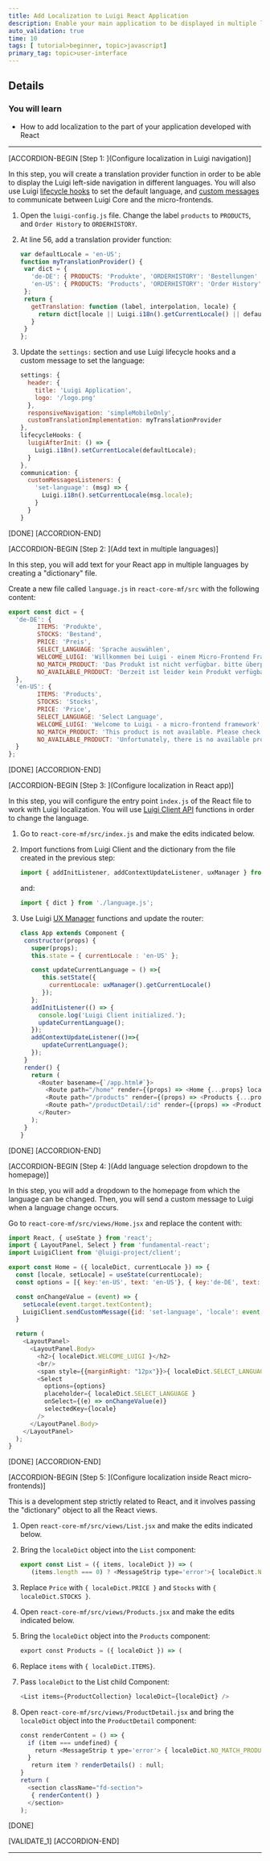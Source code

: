 ```yaml
---
title: Add Localization to Luigi React Application
description: Enable your main application to be displayed in multiple languages using the Luigi localization features.
auto_validation: true
time: 10
tags: [ tutorial>beginner, topic>javascript]
primary_tag: topic>user-interface
---
```


## Details
### You will learn
  - How to add localization to the part of your application developed with React

---


[ACCORDION-BEGIN [Step 1: ](Configure localization in Luigi navigation)]

 In this step, you will create a translation provider function in order to be able to display the Luigi left-side navigation in different languages. You will also use Luigi [lifecycle hooks](https://docs.luigi-project.io/docs/lifecycle-hooks) to set the default language, and [custom messages](https://docs.luigi-project.io/docs/communication) to communicate between Luigi Core and the micro-frontends.

1. Open the `luigi-config.js` file. Change the label `products` to `PRODUCTS`, and `Order History` to `ORDERHISTORY`.

2. At line 56, add a translation provider function:

    ```JavaScript
    var defaultLocale = 'en-US';
    function myTranslationProvider() {
     var dict = {
       'de-DE': { PRODUCTS: 'Produkte', 'ORDERHISTORY': 'Bestellungen' },
       'en-US': { PRODUCTS: 'Products', 'ORDERHISTORY': 'Order History' }
     };
     return {
       getTranslation: function (label, interpolation, locale) {
         return dict[locale || Luigi.i18n().getCurrentLocale() || defaultLocale][label] || label;
       }
     }
    };
    ```

3. Update the `settings:` section and use Luigi lifecycle hooks and a custom message to set the language:

    ```JavaScript
    settings: {
      header: {
        title: 'Luigi Application',
        logo: '/logo.png'
      },
      responsiveNavigation: 'simpleMobileOnly',
      customTranslationImplementation: myTranslationProvider
    },
    lifecycleHooks: {
      luigiAfterInit: () => {
        Luigi.i18n().setCurrentLocale(defaultLocale);
      }
    },
    communication: {
      customMessagesListeners: {
        'set-language': (msg) => {
          Luigi.i18n().setCurrentLocale(msg.locale);
        }
      }
    }
    ```

[DONE]
[ACCORDION-END]

[ACCORDION-BEGIN [Step 2: ](Add text in multiple languages)]

In this step, you will add text for your React app in multiple languages by creating a "dictionary" file.

Create a new file called `language.js` in `react-core-mf/src` with the following content:

```JavaScript
export const dict = {
  'de-DE': {
        ITEMS: 'Produkte',
        STOCKS: 'Bestand',
        PRICE: 'Preis',
        SELECT_LANGUAGE: 'Sprache auswählen',
        WELCOME_LUIGI: 'Willkommen bei Luigi - einem Micro-Frontend Framework',
        NO_MATCH_PRODUCT: 'Das Produkt ist nicht verfügbar. bitte überprüfen Sie es erneut.',
        NO_AVAILABLE_PRODUCT: 'Derzeit ist leider kein Produkt verfügbar.'
  },
  'en-US': {
        ITEMS: 'Products',
        STOCKS: 'Stocks',
        PRICE: 'Price',
        SELECT_LANGUAGE: 'Select Language',
        WELCOME_LUIGI: 'Welcome to Luigi - a micro-frontend framework',
        NO_MATCH_PRODUCT: 'This product is not available. Please check again.',
        NO_AVAILABLE_PRODUCT: 'Unfortunately, there is no available product at this moment.'
  }
};
```

[DONE]
[ACCORDION-END]

[ACCORDION-BEGIN [Step 3: ](Configure localization in React app)]

In this step, you will configure the entry point `ìndex.js` of the React file to work with Luigi localization. You will use [Luigi Client API](https://docs.luigi-project.io/docs/luigi-client-api) functions in order to change the language.

1. Go to `react-core-mf/src/index.js` and make the edits indicated below.

2. Import functions from Luigi Client and the dictionary from the file created in the previous step:

    ```JavaScript
    import { addInitListener, addContextUpdateListener, uxManager } from '@luigi-project/client';
    ```

    and:

    ```JavaScript
    import { dict } from './language.js';
    ```

3. Use Luigi [UX Manager](https://docs.luigi-project.io/docs/luigi-client-api?section=uxmanager) functions and update the router:

    ```JavaScript
    class App extends Component {
     constructor(props) {
       super(props);
       this.state = { currentLocale : 'en-US' };

       const updateCurrentLanguage = () =>{
          this.setState({
            currentLocale: uxManager().getCurrentLocale()
          });
       };
       addInitListener(() => {
         console.log('Luigi Client initialized.');
         updateCurrentLanguage();
       });
       addContextUpdateListener(()=>{
          updateCurrentLanguage();
       });
     }
     render() {
       return (
         <Router basename={`/app.html#`}>
           <Route path="/home" render={(props) => <Home {...props} localeDict={dict[this.state.currentLocale]} currentLocale={this.state.currentLocale} />} />
           <Route path="/products" render={(props) => <Products {...props} localeDict={dict[this.state.currentLocale]} />} />
           <Route path="/productDetail/:id" render={(props) => <ProductDetail {...props} localeDict={dict[this.state.currentLocale]} />} />
         </Router>
       );
     }
    }
    ```

[DONE]
[ACCORDION-END]

[ACCORDION-BEGIN [Step 4: ](Add language selection dropdown to the homepage)]

In this step, you will add a dropdown to the homepage from which the language can be changed. Then, you will send a custom message to Luigi when a language change occurs.

Go to `react-core-mf/src/views/Home.jsx` and replace the content with:

```JavaScript
import React, { useState } from 'react';
import { LayoutPanel, Select } from 'fundamental-react';
import LuigiClient from '@luigi-project/client';

export const Home = ({ localeDict, currentLocale }) => {
  const [locale, setLocale] = useState(currentLocale);
  const options = [{ key:'en-US', text: 'en-US'}, { key:'de-DE', text: 'de-DE'}];

  const onChangeValue = (event) => {
    setLocale(event.target.textContent);
    LuigiClient.sendCustomMessage({id: 'set-language', 'locale': event.target.textContent})
  }

  return (
    <LayoutPanel>
      <LayoutPanel.Body>
        <h2>{ localeDict.WELCOME_LUIGI }</h2>
        <br/>
        <span style={{marginRight: "12px"}}>{ localeDict.SELECT_LANGUAGE }</span>
        <Select
          options={options}
          placeholder={ localeDict.SELECT_LANGUAGE }
          onSelect={(e) => onChangeValue(e)}
          selectedKey={locale}
        />
      </LayoutPanel.Body>
    </LayoutPanel>
  );
}
```

[DONE]
[ACCORDION-END]

[ACCORDION-BEGIN [Step 5: ](Configure localization inside React micro-frontends)]

This is a development step strictly related to React, and it involves passing the "dictionary" object to all the React views.

1. Open `react-core-mf/src/views/List.jsx` and make the edits indicated below.

2. Bring the `localeDict` object into the `List` component:

    ```JavaScript
    export const List = ({ items, localeDict }) => (
       (items.length === 0) ? <MessageStrip type='error'>{ localeDict.NO_AVAILABLE_PRODUCT }</MessageStrip>
    ```

3. Replace `Price` with `{ localeDict.PRICE }` and `Stocks` with `{ localeDict.STOCKS }`.

4. Open `react-core-mf/src/views/Products.jsx` and make the edits indicated below.

5. Bring the `localeDict` object into the `Products` component:

    ```JavaScript
    export​ ​const​ ​Products​ = ({ ​localeDict​ }) ​=>​ (
    ```

6. Replace `items` with `{ localeDict.ITEMS}`.

7. Pass `localeDict` to the List child Component:

    ```JavaScript
    <List items={ProductCollection} localeDict={localeDict} />
    ```

8. Open `react-core-mf/src/views/ProductDetail.jsx` and bring the `localeDict` object into the `ProductDetail` component:

    ```JavaScript
    ​const​ ​renderContent​ = () ​=>​ {
      if​ (​item​ === ​undefined​) {
    ​    return​ ​<​MessageStrip​ t​ ype​=​'error'>​ ​{​ ​localeDict​.​NO_MATCH_PRODUCT }​</​MessageStrip​>​;
      }
    ​   return​ ​item​ ? ​renderDetails​() : ​null​;
    }
    ​return​ (
      ​<​section​ ​className​=​"fd-section"​>
    ​   {​ ​renderContent​() ​} ​
      </​section​>
    );
    ```

[DONE]

[VALIDATE_1]
[ACCORDION-END]




---
